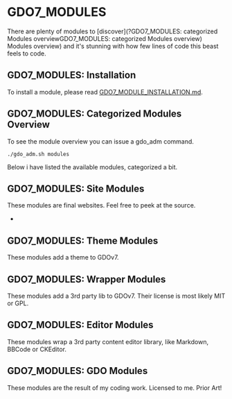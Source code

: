 # GDO7_MODULES

There are plenty of modules to [discover](?GDO7_MODULES: categorized Modules overviewGDO7_MODULES: categorized Modules overview) Modules overview) and it's stunning with how few lines of code this beast feels to code.


## GDO7_MODULES: Installation

To install a module, please read [GDO7_MODULE_INSTALLATION.md](GDO7_MODULE_INSTALLATION.md).


## GDO7_MODULES: Categorized Modules Overview

To see the module overview you can issue a gdo_adm command.

    ./gdo_adm.sh modules
    
Below i have listed the available modules, categorized a bit.

    
## GDO7_MODULES: Site Modules

These modules are final websites. Feel free to peek at the source.

- 


## GDO7_MODULES: Theme Modules

These modules add a theme to GDOv7.


## GDO7_MODULES: Wrapper Modules

These modules add a 3rd party lib to GDOv7. Their license is most likely MIT or GPL.


## GDO7_MODULES: Editor Modules

These modules wrap a 3rd party content editor library, like Markdown, BBCode or CKEditor.


## GDO7_MODULES: GDO Modules

These modules are the result of my coding work. Licensed to me. Prior Art!


